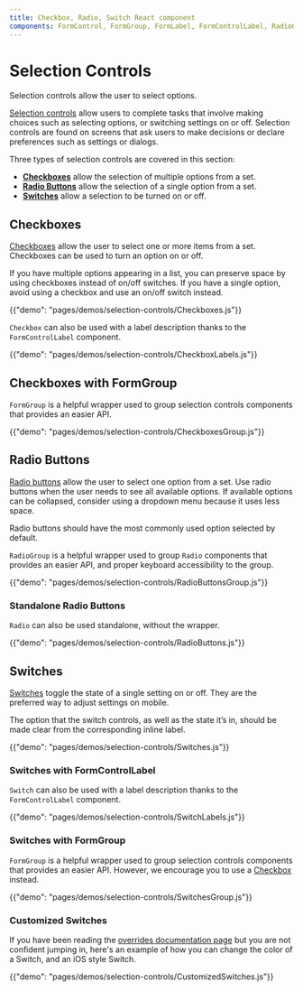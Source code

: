 ```yaml
---
title: Checkbox, Radio, Switch React component
components: FormControl, FormGroup, FormLabel, FormControlLabel, RadioGroup, Checkbox, Radio, Switch
---
```


# Selection Controls

<p class="description">Selection controls allow the user to select options.</p>

[Selection controls](https://material.io/design/components/selection-controls.html) allow users to complete tasks that involve making choices such as selecting options, or switching settings on or off. Selection controls are found on screens that ask users to make decisions or declare preferences such as settings or dialogs.

Three types of selection controls are covered in this section:

- **[Checkboxes](#checkboxes)** allow the selection of multiple options from a set.
- **[Radio Buttons](#radio-buttons)** allow the selection of a single option from a set.
- **[Switches](#switches)** allow a selection to be turned on or off.

## Checkboxes

[Checkboxes](https://material.io/design/components/selection-controls.html#checkboxes)
allow the user to select one or more items from a set.
Checkboxes can be used to turn an option on or off.

If you have multiple options appearing in a list,
you can preserve space by using checkboxes instead of on/off switches.
If you have a single option, avoid using a checkbox and use an on/off switch instead.

{{"demo": "pages/demos/selection-controls/Checkboxes.js"}}

`Checkbox` can also be used with a label description thanks to the `FormControlLabel` component.

{{"demo": "pages/demos/selection-controls/CheckboxLabels.js"}}

## Checkboxes with FormGroup

`FormGroup` is a helpful wrapper used to group selection controls components that provides an easier API.

{{"demo": "pages/demos/selection-controls/CheckboxesGroup.js"}}

## Radio Buttons

[Radio buttons](https://material.io/design/components/selection-controls.html#radio-buttons)
allow the user to select one option from a set.
Use radio buttons when the user needs to see all available options.
If available options can be collapsed, consider using a dropdown menu because it uses less space.

Radio buttons should have the most commonly used option selected by default.

`RadioGroup` is a helpful wrapper used to group `Radio` components that provides an easier API, and proper keyboard accessibility to the group.

{{"demo": "pages/demos/selection-controls/RadioButtonsGroup.js"}}

### Standalone Radio Buttons

`Radio` can also be used standalone, without the wrapper.

{{"demo": "pages/demos/selection-controls/RadioButtons.js"}}

## Switches

[Switches](https://material.io/design/components/selection-controls.html#switches)
toggle the state of a single setting on or off.
They are the preferred way to adjust settings on mobile.

The option that the switch controls, as well as the state it’s in,
should be made clear from the corresponding inline label.

{{"demo": "pages/demos/selection-controls/Switches.js"}}

### Switches with FormControlLabel
`Switch` can also be used with a label description thanks to the `FormControlLabel` component.

{{"demo": "pages/demos/selection-controls/SwitchLabels.js"}}

### Switches with FormGroup

`FormGroup` is a helpful wrapper used to group selection controls components that provides an easier API.
However, we encourage you to use a [Checkbox](#checkboxes) instead.

{{"demo": "pages/demos/selection-controls/SwitchesGroup.js"}}

### Customized Switches

If you have been reading the [overrides documentation page](/customization/overrides)
but you are not confident jumping in, here's an example of how you can change the color of a Switch, and an iOS style Switch.

{{"demo": "pages/demos/selection-controls/CustomizedSwitches.js"}}
